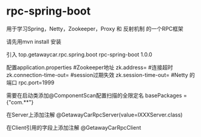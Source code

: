 # rpc-spring-boot
用于学习Spring，Netty，Zookeeper，Proxy 和 反射机制 的一个RPC框架

请先用mvn install 安装

引入
<dependency>
    <groupId>top.getawaycar.rpc.spring.boot</groupId>
    <artifactId>rpc-spring-boot</artifactId>
    <version>1.0.0</version>
</dependency>

配置application.properties
#Zookeeper地址
zk.address=
#连接超时
zk.connection-time-out=
#session过期失效
zk.session-time-out=
#Netty 的端口
rpc.port=1999

需要在启动类添加@ComponentScan配置扫描的全限定名
basePackages = {"com.**"}


在Server上添加注解
@GetawayCarRpcServer(value=IXXXServer.class)

在Client引用的字段上添加注解
@GetawayCarRpcClient
